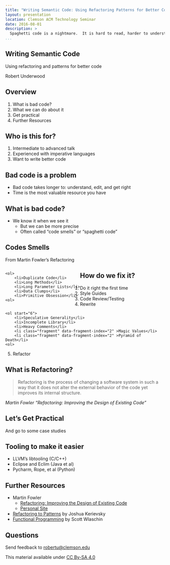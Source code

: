 ```yaml
---
title: "Writing Semantic Code: Using Refactoring Patterns for Better Code"
layout: presentation
location: Clemson ACM Technology Seminar
date: 2016-08-01
description: >
  Spaghetti code is a nightmare.  It is hard to read, harder to understand, and harder still to debug and change.  In this talk, I introduce the discipline of refactoring which transforms code in a way that maintains its external behavior while improving it's internal structure.  I will present several examples of poor design often seen in imperative code, and describe some techniques to refactor this code  to easier to understand semantic code from Martin Fowler's book "Refactoring: Improving the Design of Existing Software".
...
```

<section id="writing-semantic-code" class="title-slide slide level1">
<h1>Writing Semantic Code</h1>
<p>Using refactoring and patterns for better code</p>
<p>Robert Underwood</p>
</section>

<section id="overview" class="title-slide slide level1">
<h1>Overview</h1>
<ol type="1">
<li>What is bad code?</li>
<li>What we can do about it</li>
<li>Get practical</li>
<li>Further Resources</li>
</ol>
</section>

<section id="who-is-this-for" class="title-slide slide level1">
<h1>Who is this for?</h1>
<ol type="1">
<li>Intermediate to advanced talk</li>
<li>Experienced with imperative languages</li>
<li>Want to write better code</li>
</ol>
</section>

<section id="bad-code-is-a-problem" class="title-slide slide level1">
<h1>Bad code is a problem</h1>
<ul>
<li>Bad code takes longer to: understand, edit, and get right</li>
<li>Time is the most valuable resource you have</li>
</ul>
</section>

<section id="what-is-bad-code" class="title-slide slide level1">
<h1>What is bad code?</h1>
<ul>
<li>We know it when we see it
<ul>
<li>But we can be more precise <!-- .element class="fragment" data-fragment-index="1" --></li>
<li>Often called “code smells” or “spaghetti code”<!-- .element class="fragment" data-fragment-index="1" --></li>
</ul></li>
</ul>
</section>

<section id="codes-smells" class="title-slide slide level1">
<h1>Codes Smells</h1>
<p class="fragment current-visible" data-fragment-index="1">
From Martin Fowler’s Refactoring
</p>
<div class="fragment" style="float: left;" data-fragment-index="1">
<pre><code>&lt;ol&gt;
    &lt;li&gt;Duplicate Code&lt;/li&gt;
    &lt;li&gt;Long Methods&lt;/li&gt;
    &lt;li&gt;Long Parameter Lists&lt;/li&gt;
    &lt;li&gt;Data Clumps&lt;/li&gt;
    &lt;li&gt;Primitive Obsession&lt;/li&gt;
&lt;ol&gt;</code></pre>
</div>
<div class="fragment" style="float: right;" data-fragment-index="1">
<pre><code>&lt;ol start=&quot;6&quot;&gt;
    &lt;li&gt;Speculative Generality&lt;/li&gt;
    &lt;li&gt;Incomplete Library&lt;/li&gt;
    &lt;li&gt;Heavy Comments&lt;/li&gt;
    &lt;li class=&quot;fragment&quot; data-fragment-index=&quot;2&quot; &gt;Magic Values&lt;/li&gt;
    &lt;li class=&quot;fragment&quot; data-fragment-index=&quot;2&quot; &gt;Pyramid of Death&lt;/li&gt;
&lt;ol&gt;</code></pre>
</div>
</section>

<section id="how-do-we-fix-it" class="title-slide slide level1">
<h1>How do we fix it?</h1>
<ol type="1">
<li>Do it right the first time <!-- .element:  class="fragment"--></li>
<li>Style Guides <!-- .element:  class="fragment"--></li>
<li>Code Review/Testing <!-- .element:  class="fragment"--></li>
<li>Rewrite <!-- .element:  class="fragment"--></li>
<li>Refactor <!-- .element:  class="fragment"--></li>
</ol>
</section>

<section id="what-is-refactoring" class="title-slide slide level1">
<h1>What is Refactoring?</h1>
<blockquote>
<p>Refactoring is the process of changing a software system in such a way that it does not alter the external behavior of the code yet improves its internal structure.</p>
</blockquote>
<p><cite>Martin Fowler “Refactoring: Improving the Design of Existing Code”</cite></p>
</section>

<section id="lets-get-practical" class="title-slide slide level1">
<h1>Let’s Get Practical</h1>
<p>And go to some case studies</p>
</section>

<section id="tooling-to-make-it-easier" class="title-slide slide level1">
<h1>Tooling to make it easier</h1>
<ul>
<li>LLVM’s libtooling (C/C++)</li>
<li>Eclipse and Eclim (Java et al)</li>
<li>Pycharm, Rope, et al (Python)</li>
</ul>
</section>

<section id="further-resources" class="title-slide slide level1">
<h1>Further Resources</h1>
<ul>
<li>Martin Fowler
<ul>
<li><a href="refactoring.com">Refactoring: Improving the Design of Existing Code</a></li>
<li><a href="martinfowler.com">Personal Site</a></li>
</ul></li>
<li><a href="https://www.industriallogic.com/xp/refactoring/">Refactoring to Patterns</a> by Joshua Kerievsky</li>
<li><a href="http://fsharpforfunandprofit.com/fppatterns/">Functional Programming</a> by Scott Wlaschin</li>
</ul>
</section>

<section id="questions" class="title-slide slide level1">
<h1>Questions</h1>
<p>Send feedback to <a href="mailto:robertu@clemson.edu" class="email">robertu@clemson.edu</a></p>
<p>This material available under <a href="http://creativecommons.org/licenses/by-sa/4.0/">CC By-SA 4.0</a></p>
</section>
